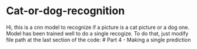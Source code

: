 # Cat-or-dog-recognition
Hi, this is a cnn model to recognize if a picture is a cat picture or a dog one.
Model has been trained well to do a single recogize.
To do that, just modify file path at the last section of the code: # Part 4 - Making a single prediction
